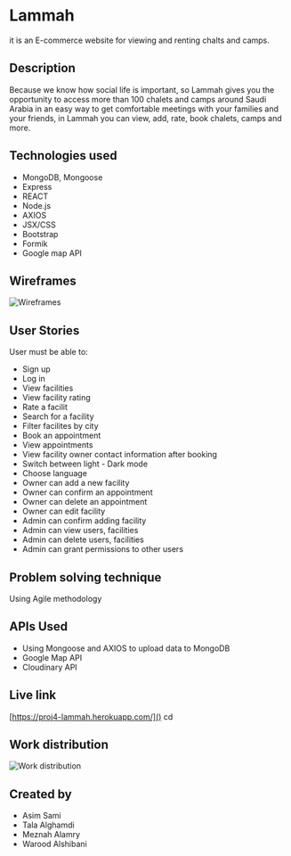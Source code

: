 # Lammah
 it is an E-commerce website for viewing and renting chalts and camps. 
## Description
 Because we know how social life is important, so Lammah gives you the opportunity to access more than 100 chalets and camps around Saudi Arabia in an easy way to get comfortable meetings with your families and your friends, in Lammah you can view, add, rate, book chalets, camps and more.

## Technologies used
* MongoDB, Mongoose
* Express
* REACT
* Node.js
* AXIOS
* JSX/CSS
* Bootstrap 
* Formik
* Google map API

## Wireframes
![Wireframes](/wireframes.png)
## User Stories
User must be able to:
* Sign up
* Log in 
* View facilities
* View facility rating 
* Rate a facilit
* Search for a facility
* Filter facilites by city
* Book an appointment
* View appointments
* View facility owner contact information after booking
* Switch between light - Dark mode
* Choose language
* Owner can add a new facility
* Owner can confirm an appointment
* Owner can delete an appointment
* Owner can edit facility
* Admin can confirm adding facility
* Admin can view users, facilities
* Admin can delete users, facilities
* Admin can grant permissions to other users

## Problem solving technique 
Using Agile methodology

## APIs Used
* Using Mongoose and AXIOS to upload data to MongoDB
* Google Map API
* Cloudinary API

## Live link
[https://proj4-lammah.herokuapp.com/]()
cd 
## Work distribution
![Work distribution](/tasks.png)
## Created by 
* Asim Sami
* Tala Alghamdi
* Meznah Alamry
* Warood Alshibani
